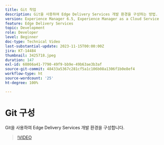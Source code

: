 ```yaml
---
title: Git 작업
description: Git을 사용하여 Edge Delivery Services 개발 환경을 구성하는 방법.
version: Experience Manager 6.5, Experience Manager as a Cloud Service
feature: Edge Delivery Services
topic: Development
role: Developer
level: Beginner
doc-type: Technical Video
last-substantial-update: 2023-11-15T00:00:00Z
jira: KT-14484
thumbnail: 3425718.jpeg
duration: 147
exl-id: 68866a41-7790-49f9-bb9e-49b63ae3b3af
source-git-commit: 48433a5367c281cf5a1c106b08a1306f1b0e8ef4
workflow-type: ht
source-wordcount: '25'
ht-degree: 100%

---
```


# Git 구성

Git을 사용하여 Edge Delivery Services 개발 환경을 구성합니다.

>[!VIDEO](https://video.tv.adobe.com/v/3441833/?learn=on&captions=kor)
